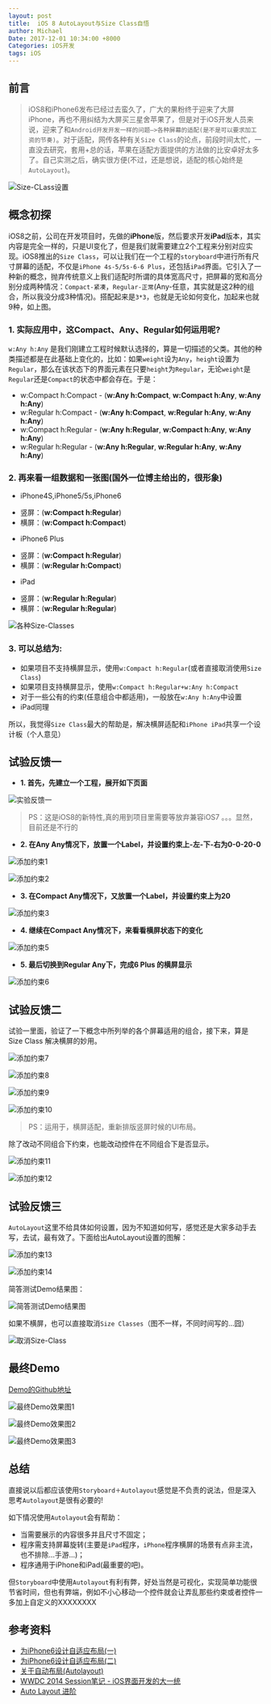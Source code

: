 ```yaml
---
layout: post
title:  iOS 8 AutoLayout与Size Class自悟
author: Michael
Date: 2017-12-01 10:34:00 +8000
Categories: iOS开发
tags: iOS
---
```


## 前言

>iOS8和iPhone6发布已经过去蛮久了，广大的果粉终于迎来了大屏iPhone，再也不用纠结为大屏买三星舍苹果了，但是对于iOS开发人员来说，迎来了和`Android开发开发一样的问题—>各种屏幕的适配(是不是可以要求加工资的节奏)`。对于适配，网传各种有关`Size Class`的论点，前段时间太忙，一直没去研究，套用+总的话，苹果在适配方面提供的方法做的比安卓好太多了。自己实测之后，确实很方便(不过，还是想说，适配的核心始终是`AutoLayout`)。

![Size-CLass设置](http://cc.cocimg.com/api/uploads/20141217/1418795367881579.png)

## 概念初探

iOS8之前，公司在开发项目时，先做的**iPhone**版，然后要求开发**iPad**版本，其实内容是完全一样的，只是UI变化了，但是我们就需要建立2个工程来分别对应实现。iOS8推出的`Size Class`，可以让我们在一个工程的`storyboard`中进行所有尺寸屏幕的适配，不仅是`iPhone 4s-5/5s-6-6 Plus`，还包括`iPad`界面。它引入了一种新的概念，抛弃传统意义上我们适配时所谓的具体宽高尺寸，把屏幕的宽和高分别分成两种情况：`Compact-紧凑`，`Regular-正常`(Any-任意，其实就是这2种的组合，所以我没分成3种情况)。搭配起来是`3*3`，也就是无论如何变化，加起来也就9种，如上图。

### 1. 实际应用中，这Compact、Any、Regular如何运用呢?

`w:Any h:Any` 是我们刚建立工程时候默认选择的，算是一切描述的父类。其他的种类描述都是在此基础上变化的，比如：如果`weight`设为`Any`，`height`设置为`Regular`，那么在该状态下的界面元素在只要`height`为`Regular`，无论`weight`是`Regular`还是`Compact`的状态中都会存在。于是：

- w:Compact h:Compact - (**w:Any h:Compact**, **w:Compact h:Any**, **w:Any h:Any**)
- w:Regular h:Compact - (**w:Any h:Compact**, **w:Regular h:Any**, **w:Any h:Any**)
- w:Compact h:Regular - (**w:Any h:Regular**, **w:Compact h:Any**, **w:Any h:Any**)
- w:Regular h:Regular - (**w:Any h:Regular**, **w:Regular h:Any**, **w:Any h:Any**) 

### 2. 再来看一组数据和一张图(国外一位博主给出的，很形象)

- iPhone4S,iPhone5/5s,iPhone6
 * 竖屏：(**w:Compact h:Regular**)
 * 横屏：(**w:Compact h:Compact**)
- iPhone6 Plus
 * 竖屏：(**w:Compact h:Regular**)
 * 横屏：(**w:Regular h:Compact**)
- iPad
 * 竖屏：(**w:Regular h:Regular**)
 * 横屏：(**w:Regular h:Regular**)

![各种Size-Classes](http://cc.cocimg.com/api/uploads/20141217/1418795540826221.png)

### 3. 可以总结为:

- 如果项目不支持横屏显示，使用`w:Compact h:Regular`(或者直接取消使用`Size Class`)
- 如果项目支持横屏显示，使用`w:Compact h:Regular+w:Any h:Compact` 
- 对于一些公有的约束(任意组合中都适用)，一般放在`w:Any h:Any`中设置
- iPad同理

所以，我觉得`Size Class`最大的帮助是，解决横屏适配和`iPhone iPad`共享一个设计板（个人意见）

## 试验反馈一

- **1. 首先，先建立一个工程，展开如下页面**

![实验反馈一](http://cc.cocimg.com/api/uploads/20141217/1418795619564332.png)

>PS：这是iOS8的新特性,真的用到项目里需要等放弃兼容iOS7 。。。显然，目前还是不行的 

- **2. 在Any Any情况下，放置一个Label，并设置约束上-左-下-右为0-0-20-0**

![添加约束1](http://cc.cocimg.com/api/uploads/20141217/1418795649852495.png)

![添加约束2](http://cc.cocimg.com/api/uploads/20141217/1418795676961340.png)

- **3. 在Compact Any情况下，又放置一个Label，并设置约束上为20**

![添加约束3](http://cc.cocimg.com/api/uploads/20141217/1418795705149952.png)

- **4. 继续在Compact Any情况下，来看看横屏状态下的变化**

![添加约束5](http://cc.cocimg.com/api/uploads/20141217/1418795785522114.png)

- **5. 最后切换到Regular Any下，完成6 Plus 的横屏显示**

![添加约束6](http://cc.cocimg.com/api/uploads/20141217/1418795810496572.png)

## 试验反馈二

试验一里面，验证了一下概念中所列举的各个屏幕适用的组合，接下来，算是Size Class 解决横屏的妙用。

![添加约束7](http://cc.cocimg.com/api/uploads/20141217/1418795836776193.png)

![添加约束8](http://cc.cocimg.com/api/uploads/20141217/1418796024741244.png)

![添加约束9](http://cc.cocimg.com/api/uploads/20141217/1418796024510371.png)

![添加约束10](http://cc.cocimg.com/api/uploads/20141217/1418796063111839.png)

>PS：运用于，横屏适配，重新排版竖屏时候的UI布局。

除了改动不同组合下约束，也能改动控件在不同组合下是否显示。

![添加约束11](http://cc.cocimg.com/api/uploads/20141217/1418796117706089.png)

![添加约束12](http://cc.cocimg.com/api/uploads/20141217/1418796117427802.png)

## 试验反馈三

`AutoLayout`这里不给具体如何设置，因为不知道如何写，感觉还是大家多动手去写，去试，最有效了。下面给出AutoLayout设置的图解：

![添加约束13](http://cc.cocimg.com/api/uploads/20141217/1418796203135811.png)

![添加约束14](http://cc.cocimg.com/api/uploads/20141217/1418796203676119.png)

简答测试Demo结果图：

![简答测试Demo结果图](http://cc.cocimg.com/api/uploads/20141217/1418796267535492.png)

如果不横屏，也可以直接取消`Size Classes`（图不一样，不同时间写的…囧）

![取消Size-Class](http://cc.cocimg.com/api/uploads/20141217/1418796274163824.png)

## 最终Demo

[Demo的Github地址](https://github.com/ConanMTHu/Size-Classes-Demo/tree/master)

![最终Demo效果图1](http://cc.cocimg.com/api/uploads/20141217/1418796310127465.gif)

![最终Demo效果图2](http://cc.cocimg.com/api/uploads/20141217/1418796435255360.png)

![最终Demo效果图3](http://cc.cocimg.com/api/uploads/20141217/1418796435901113.png)

## 总结

直接说以后都应该使用`Storyboard＋Autolayout`感觉是不负责的说法，但是深入思考`Autolayout`是很有必要的!

如下情况使用`Autolayout`会有帮助：

- 当需要展示的内容很多并且尺寸不固定；
- 程序需支持屏幕旋转(主要是`iPad`程序，`iPhone`程序横屏的场景有点非主流，也不排除...手游...)；
- 程序通用于iPhone和iPad(最重要的吧)。

但`Storyboard`中使用`Autolayout`有利有弊，好处当然是可视化，实现简单功能很节省时间，但也有弊端，例如不小心移动一个控件就会让弄乱那些约束或者控件一多加上自定义的XXXXXXXX

## 参考资料

- [为iPhone6设计自适应布局(一)](http://www.devtalking.com/articles/adaptive-layout-for-iphone6-1/)
- [为iPhone6设计自适应布局(二)](http://www.devtalking.com/articles/adaptive-layout-for-iphone6-2/)
- [关于自动布局(Autolayout)](http://blog.csdn.net/liangliang103377/article/details/40080071)
- [WWDC 2014 Session笔记 - iOS界面开发的大一统](http://onevcat.com/2014/07/ios-ui-unique/)
- [Auto Layout 进阶](http://blog.csdn.net/ysy441088327/article/details/12558097)


